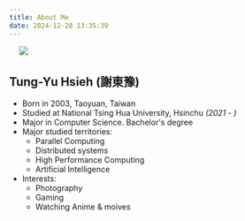 ```yaml
---
title: About Me
date: 2024-12-28 13:35:39
---
```


&emsp;
![](/images/about/me.jpg)

## Tung-Yu Hsieh (謝東豫)
- Born in 2003, Taoyuan, Taiwan
- Studied at National Tsing Hua University, Hsinchu *(2021 - )*
- Major in Computer Science. Bachelor's degree
- Major studied territories:
    - Parallel Computing
    - Distributed systems
    - High Performance Computing
    - Artificial Intelligence
- Interests:
    - Photography
    - Gaming
    - Watching Anime & moives